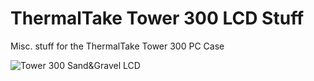 # ThermalTake Tower 300 LCD Stuff
Misc. stuff for the ThermalTake Tower 300 PC Case

![Tower 300 Sand&Gravel LCD](https://github.com/iotricity/Tower300LCD/tree/main/img/ThermalTakeTower300LCD.jpg)
